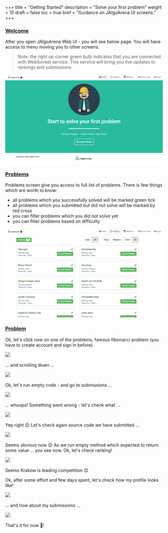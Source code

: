 +++
title = "Getting Started"
description = "Solve your first problem"
weight = 10
draft = false
toc = true
bref = "Guidance on JAlgoArena UI screens."
+++


<h3 class="section-head" id="h-welcome"><a href="#h-welcome">Welcome</a></h3>

After you open JAlgoArena Web UI - you will see below page. You will have access to menu moving you to other screens.

> Note: the right up corner green bulb indicates that you are connected with WebSocket service. This service will bring you live updates to rankings and submissions.

![](https://raw.githubusercontent.com/jalgoarena/jalgoarena.github.io/master/images/welcome.png)

<h3 class="section-head" id="h-problems"><a href="#h-problems">Problems</a></h3>

Problems screen give you access to full list of problems. There is few things which are worth to know:

* all problems which you successfully solved will be marked green tick
* all problems which you submitted but did not solve will be marked by red cross
* you can filter problems which you did not solve yet
* you can filter problems based on difficulty
 

![](https://raw.githubusercontent.com/jalgoarena/jalgoarena.github.io/master/images/problems.png)

<h3 class="section-head" id="h-problem"><a href="#h-problem">Problem</a></h3>

Ok, let's click now on one of the problems, famous fibonacci problem (you have to create account and sign in before).

![](https://raw.githubusercontent.com/jalgoarena/JAlgoArena/master/design/ui/fib.png)

... and scrolling down ...

![](https://raw.githubusercontent.com/jalgoarena/JAlgoArena/master/design/ui/fib_2.png)

Ok, let's run empty code - and go to submissions ...

![](https://raw.githubusercontent.com/jalgoarena/JAlgoArena/master/design/ui/submissions.png)

... whoops! Something went wrong - let's check what ...

![](https://raw.githubusercontent.com/jalgoarena/JAlgoArena/master/design/ui/compile_error.png)

Yep right 😊 Let's check again source code we have submitted ...

![](https://raw.githubusercontent.com/jalgoarena/JAlgoArena/master/design/ui/source_code.png)

Seems obvious now 😊 As we run empty method which expected to return some value ... you see now. Ok, let's check ranking!

![](https://raw.githubusercontent.com/jalgoarena/JAlgoArena/master/design/ui/ranking.png)

Seems Kraków is leading competition 😊

Ok, after some effort and few days spent, let's check how my profile looks like!

![](https://raw.githubusercontent.com/jalgoarena/JAlgoArena/master/design/ui/profile_1.png)

... and how about my submissions ...

![](https://raw.githubusercontent.com/jalgoarena/JAlgoArena/master/design/ui/profile_2.png)

That's it for now 🐣!